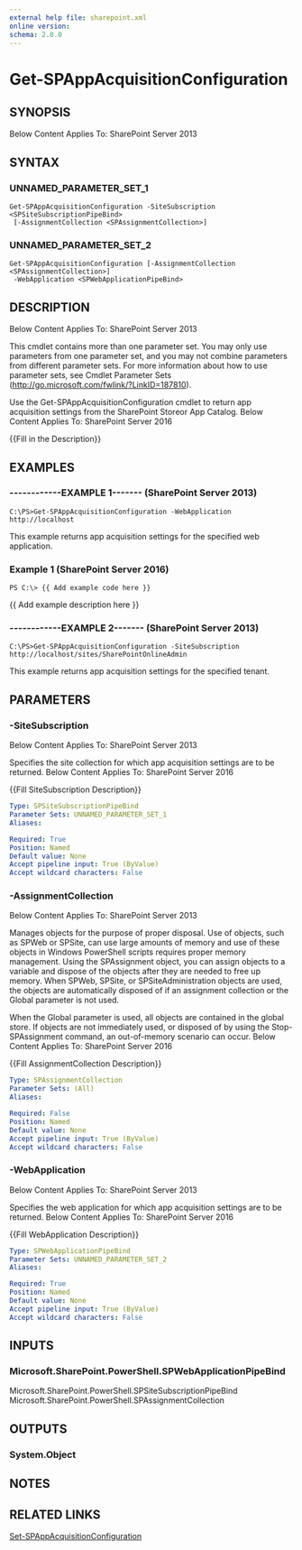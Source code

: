 ```yaml
---
external help file: sharepoint.xml
online version: 
schema: 2.0.0
---
```


# Get-SPAppAcquisitionConfiguration

## SYNOPSIS
Below Content Applies To: SharePoint Server 2013

## SYNTAX

### UNNAMED_PARAMETER_SET_1
```
Get-SPAppAcquisitionConfiguration -SiteSubscription <SPSiteSubscriptionPipeBind>
 [-AssignmentCollection <SPAssignmentCollection>]
```

### UNNAMED_PARAMETER_SET_2
```
Get-SPAppAcquisitionConfiguration [-AssignmentCollection <SPAssignmentCollection>]
 -WebApplication <SPWebApplicationPipeBind>
```

## DESCRIPTION
Below Content Applies To: SharePoint Server 2013

This cmdlet contains more than one parameter set.
You may only use parameters from one parameter set, and you may not combine parameters from different parameter sets.
For more information about how to use parameter sets, see Cmdlet Parameter Sets (http://go.microsoft.com/fwlink/?LinkID=187810).

Use the Get-SPAppAcquisitionConfiguration cmdlet to return app acquisition settings from the SharePoint Storeor App Catalog.
Below Content Applies To: SharePoint Server 2016

{{Fill in the Description}}

## EXAMPLES

### ------------EXAMPLE 1------- (SharePoint Server 2013)
```
C:\PS>Get-SPAppAcquisitionConfiguration -WebApplication http://localhost
```

This example returns app acquisition settings for the specified web application.

### Example 1 (SharePoint Server 2016)
```
PS C:\> {{ Add example code here }}
```

{{ Add example description here }}

### ------------EXAMPLE 2------- (SharePoint Server 2013)
```
C:\PS>Get-SPAppAcquisitionConfiguration -SiteSubscription http://localhost/sites/SharePointOnlineAdmin
```

This example returns app acquisition settings for the specified tenant.

## PARAMETERS

### -SiteSubscription
Below Content Applies To: SharePoint Server 2013

Specifies the site collection for which app acquisition settings are to be returned.
Below Content Applies To: SharePoint Server 2016

{{Fill SiteSubscription Description}}

```yaml
Type: SPSiteSubscriptionPipeBind
Parameter Sets: UNNAMED_PARAMETER_SET_1
Aliases: 

Required: True
Position: Named
Default value: None
Accept pipeline input: True (ByValue)
Accept wildcard characters: False
```

### -AssignmentCollection
Below Content Applies To: SharePoint Server 2013

Manages objects for the purpose of proper disposal.
Use of objects, such as SPWeb or SPSite, can use large amounts of memory and use of these objects in Windows PowerShell scripts requires proper memory management.
Using the SPAssignment object, you can assign objects to a variable and dispose of the objects after they are needed to free up memory.
When SPWeb, SPSite, or SPSiteAdministration objects are used, the objects are automatically disposed of if an assignment collection or the Global parameter is not used.

When the Global parameter is used, all objects are contained in the global store.
If objects are not immediately used, or disposed of by using the Stop-SPAssignment command, an out-of-memory scenario can occur.
Below Content Applies To: SharePoint Server 2016

{{Fill AssignmentCollection Description}}

```yaml
Type: SPAssignmentCollection
Parameter Sets: (All)
Aliases: 

Required: False
Position: Named
Default value: None
Accept pipeline input: True (ByValue)
Accept wildcard characters: False
```

### -WebApplication
Below Content Applies To: SharePoint Server 2013

Specifies the web application for which app acquisition settings are to be returned.
Below Content Applies To: SharePoint Server 2016

{{Fill WebApplication Description}}

```yaml
Type: SPWebApplicationPipeBind
Parameter Sets: UNNAMED_PARAMETER_SET_2
Aliases: 

Required: True
Position: Named
Default value: None
Accept pipeline input: True (ByValue)
Accept wildcard characters: False
```

## INPUTS

### Microsoft.SharePoint.PowerShell.SPWebApplicationPipeBind
Microsoft.SharePoint.PowerShell.SPSiteSubscriptionPipeBind Microsoft.SharePoint.PowerShell.SPAssignmentCollection

## OUTPUTS

### System.Object

## NOTES

## RELATED LINKS

[Set-SPAppAcquisitionConfiguration]()

